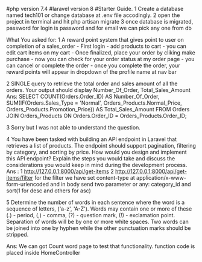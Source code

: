 #php version 7.4
#laravel version 8
#Starter Guide.
 1 Create a database named tech101 or change database at .env file accodingly.
 2 open the project in terminal and hit php artisan migrate
 3 once database is migrated, password for login is password and for email we can pick any one from db

What You asked for:
1 A reward point system that gives point to user on completion of a sales_order
    - First login
    - add products to cart
    - you can edit cart items on my cart
    - Once finalized, place your order by cliking make purchase
    - now you can check for your order status at my order page
    - you can cancel or complete the order
    - once you complete the order, your reward points will appear in dropdown of the profile name at nav bar

2 SINGLE query to retrieve the total order and sales amount of all the orders. Your output should display           Number_Of_Order, Total_Sales_Amount
Ans: 
    SELECT COUNT(Orders.Order_ID) AS Number_Of_Order, SUM(IF(Orders.Sales_Type = 'Normal', Orders_Products.Normal_Price, Orders_Products.Promotion_Price)) AS Total_Sales_Amount
    FROM Orders
    JOIN Orders_Products ON Orders.Order_ID = Orders_Products.Order_ID;

3 Sorry but I was not able to understand the question.

4 You have been tasked with building an API endpoint in Laravel that retrieves a list of products. The endpoint should support pagination, filtering by category, and sorting by price. How would you design and implement this API endpoint? Explain the steps you would take and discuss the considerations you would keep in mind during the development process.
Ans :
    1 http://127.0.0.1:8000/api/get-items
    2 http://127.0.0.1:8000/api/get-items/filter
        for the filter we have set content-type at application/x-www-form-urlencoded
        and in body send two parameter or any: category_id and sort(1 for desc and others for asc) 

5 Determine the number of words in each sentence where the word is a sequence of letters, ('a-z', 'A-Z'). Words may contain one or more of these (.) - period, (,) - comma, (?) - question mark, (!) - exclamation point. Separation of words will be by one or more white spaces. Two words can be joined into one by hyphen while the other punctuation marks should be stripped.

Ans: We can got Count word page to test that functionality.
    function code is placed inside HomeController

